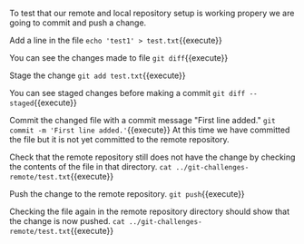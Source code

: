 
To test that our remote and local repository setup is working propery we are going to commit and push a change.

Add a line in the file
`echo 'test1' > test.txt`{{execute}}

You can see the changes made to file
`git diff`{{execute}}

Stage the change
`git add test.txt`{{execute}}

You can see staged changes before making a commit
`git diff --staged`{{execute}}

Commit the changed file with a commit message "First line added."
`git commit -m 'First line added.'`{{execute}}
At this time we have committed the file but it is not yet committed to the remote repository.

Check that the remote repository still does not have the change by checking the contents of the file in that directory.
`cat ../git-challenges-remote/test.txt`{{execute}}

Push the change to the remote repository.
`git push`{{execute}}


Checking the file again in the remote repository directory should show that the change is now pushed.
`cat ../git-challenges-remote/test.txt`{{execute}}
